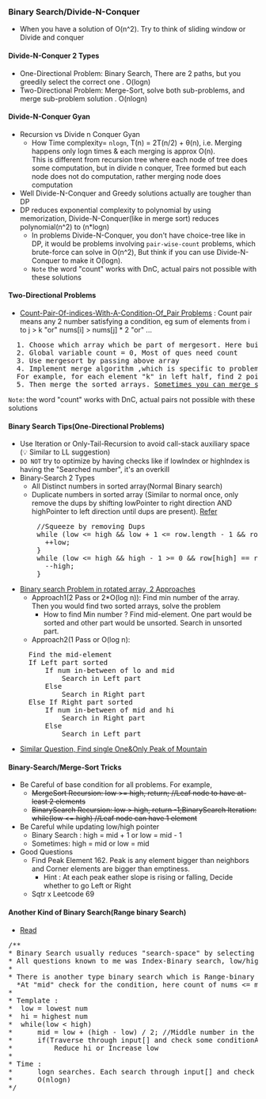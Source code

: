 ### Binary Search/Divide-N-Conquer
- When you have a solution of O(n^2). Try to think of sliding window or Divide and conquer

#### Divide-N-Conquer 2 Types
- One-Directional Problem: Binary Search, There are 2 paths, but you greedily select the correct one . O(logn)
- Two-Directional Problem: Merge-Sort, solve both sub-problems, and merge sub-problem solution . O(nlogn)

#### Divide-N-Conquer Gyan
- Recursion vs Divide n Conquer Gyan
  - How Time complexity= `nlogn`, T(n) = 2T(n/2) + θ(n), i.e. Merging happens only logn times & each merging is approx O(n).<br/>
    This is different from recursion tree where each node of tree does some computation, but in divide n conquer, Tree formed but each node does not do computation, rather merging node does computation
- Well Divide-N-Conquer and Greedy solutions actually are tougher than DP
- DP reduces exponential complexity to polynomial by using memorization, Divide-N-Conquer(like in merge sort) reduces polynomial(n^2) to (n*logn)
  - In problems Divide-N-Conquer, you don't have choice-tree like in DP, it would be problems involving `pair-wise-count` problems, which brute-force can solve in O(n^2), But think if you can use Divide-N-Conquer to make it O(logn).
  - `Note` the word "count" works with DnC, actual pairs not possible with these solutions

#### Two-Directional Problems
- [Count-Pair-Of-indices-With-A-Condition-Of_Pair Problems](./Leetcode/src/main/java/year2k21/common/pattern/binarysearch/mergesort/variant) : Count pair means any 2 number satisfying a condition, eg sum of elements from i to j > k "or" nums[i] > nums[j] * 2 "or"  ...
<pre>
  1. Choose which array which be part of mergesort. Here build PrefixCumulativeSum[] , size = inputSize + 1. 1st value in PrefixCumulativeSum[] = 0 . `Note`: PrefixCumulativeSum gets sorted in this process
  2. Global variable count = 0, Most of ques need count
  3. Use mergesort by passing above array
  4. Implement merge algorithm ,which is specific to problem statement. For each element in 1st half, find the other end of pair in 2nd half. 
  For example, for each element "k" in left half, find 2 points in right half such that pfxSum[i] - pfxSum[k] >= lower and pfxSum[j] - pfxSum[k] <= upper
  5. Then merge the sorted arrays. <u>Sometimes you can merge step 4 & 5</u>
</pre>
`Note`: the word "count" works with DnC, actual pairs not possible with these solutions
#### Binary Search Tips(One-Directional Problems)
- Use Iteration or Only-Tail-Recursion to avoid call-stack auxiliary space (:bulb: Similar to LL suggestion)
- `DO NOT` try to optimize by having checks like if lowIndex or highIndex is having the "Searched number", it's an overkill
- Binary-Search 2 Types
  - All Distinct numbers in sorted array(Normal Binary search)
  - Duplicate numbers in sorted array (Similar to normal once, only remove the dups by shifting lowPointer to right direction AND highPointer to left direction until dups are present). [Refer](https://leetcode.com/problems/search-in-rotated-sorted-array-ii/discuss/1890363/python-or-binary-search-or-explained-or)
  <pre>
      //Squeeze by removing Dups
      while (low <= high && low + 1 <= row.length - 1 && row[low] == row[low + 1]) {//Take Care of boundary Conditions
        ++low;
      }
      while (low <= high && high - 1 >= 0 && row[high] == row[high - 1]) {
        --high;
      }
  </pre>
- [Binary search Problem in rotated array, 2 Approaches](./Leetcode/src/main/java/year2k21/common/pattern/binarysearch/SearchInRotatedSortedArray33.java)
  - Approach1(2 Pass or 2*O(log n)): Find min number of the array. Then you would find two sorted arrays, solve the problem
    - How to find Min number ? Find mid-element. One part would be sorted and other part would be unsorted. Search in unsorted part. 
  - Approach2(1 Pass or O(log n): 
  <pre>
    Find the mid-element
    If Left part sorted
        If num in-between of lo and mid
            Search in Left part
        Else 
            Search in Right part
    Else If Right part sorted
        If num in-between of mid and hi
            Search in Right part
        Else
            Search in Left part
  </pre>
- [Similar Question, Find single One&Only Peak of Mountain](https://leetcode.com/problems/peak-index-in-a-mountain-array/discuss/139849/Binary-Search)

#### Binary-Search/Merge-Sort Tricks
  - Be Careful of base condition for all problems. For example,
    - ~~MergeSort Recursion: low >= high, return; //Leaf node to have at-least 2 elements~~
    - ~~BinarySearch Recursion: low > high, return -1;BinarySearch Iteration: while(low <= high) //Leaf node can have 1 element~~
  - Be Careful while updating low/high pointer
    - Binary Search : high = mid + 1 or low = mid - 1
    - Sometimes: high = mid or low = mid
- Good Questions
  - Find Peak Element 162. Peak is any element bigger than neighbors and Corner elements are bigger than emptiness.
    - Hint : At each peak eather slope is rising or falling, Decide whether to go Left or Right   
  - Sqtr x Leetcode 69

#### Another Kind of Binary Search(Range binary Search)
- [Read](./com/p2/random/topinterviewques/KthSmallestElementInASortedMatrix378.java)
<pre>
/**
* Binary Search usually reduces "search-space" by selecting one direction.
* All questions known to me was Index-Binary search, low/high/mid are indices
*
* There is another type binary search which is Range-binary search. Example Below question. lo is the smallest number and the highest number. Mid is an number which may not exist in input[].
  *At "mid" check for the condition, here count of nums <= mid should be k
*
* Template :
*  low = lowest num
*  hi = highest num
*  while(low < high)
*      mid = low + (high - low) / 2; //Middle number in the Range
*      if(Traverse through input[] and check some conditionAroundMid)
*          Reduce hi or Increase low
*
* Time :
*      logn searches. Each search through input[] and check conditionAroundMid
*      O(nlogn)
*/
</pre>
